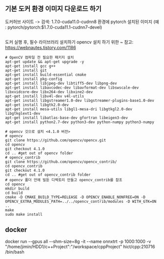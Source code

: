 ## 기본 도커 환경 이미지 다운로드 하기
도커허브 사이트 -> 검색: 1.7.0-cuda11.0-cudnn8 환경에 pytorch 설치된 이미지 (예 : pytorch/pytorch:$1.7.0-cuda11.1-cudnn7-devel)  

## 
도커 실행 후, 필수 라이브러리 설치하기 
opencv 설치 하기 위한 ~ 참고: https://webnautes.tistory.com/1186
```
# OpenCV 컴파일 전 필요한 패키지 설치
apt-get update && apt-get upgrade -y
apt-get install gcc g++
apt-get install git
apt-get install build-essential cmake
apt-get install pkg-config
apt-get install libjpeg-dev libtiff5-dev libpng-dev
apt-get install libavcodec-dev libavformat-dev libswscale-dev libxvidcore-dev libx264-dev libxine2-dev
apt-get install libv4l-dev v4l-utils
apt-get install libgstreamer1.0-dev libgstreamer-plugins-base1.0-dev 
apt-get install libgtk2.0-dev
apt-get install mesa-utils libgl1-mesa-dri libgtkgl2.0-dev libgtkglext1-dev
apt-get install libatlas-base-dev gfortran libeigen3-dev  
apt-get install python2.7-dev python3-dev python-numpy python3-numpy

# opencv 깃으로 설치 <4.1.0 버전>
# opencv
git clone https://github.com/opencv/opencv.git
cd opencv
git checkout 4.1.0
cd .. #get out of opencv folder
# opencv_contrib
git clone https://github.com/opencv/opencv_contrib/
cd opencv_contrib
git checkout 4.1.0
cd .. #get out of opencv_contrib folder
# opencv 폴더 안에 빌듣 디렉토리 만들고 opencv_contrib를 참조
cd opencv
mkdir build
cd build
cmake -D CMAKE_BUILD_TYPE=RELEASE -D OPENCV_ENABLE_NONFREE=ON -D OPENCV_EXTRA_MODULES_PATH=../../opencv_contrib/modules -D WITH_GTK=ON ..
make
sudo make install
```
## docker
docker run --gpus all --shm-size=8g -it --name onnxtrt -p 1000:1000 -v "/home/jimin/HDD1/c++Project":"/workspace/cppProject" hict/cpp:210716 /bin/bash
